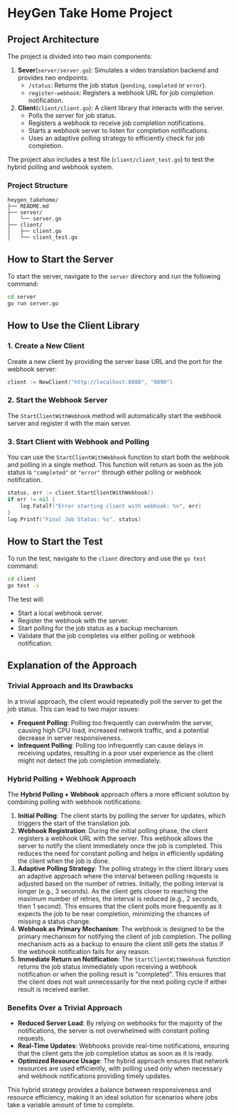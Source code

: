 # HeyGen Take Home Project

## Project Architecture
The project is divided into two main components:

1. **Sever**(`server/server.go`): Simulates a video translation backend and provides two endpoints:
    - `/status`: Returns the job status (`pending`, `completed` or `error`).
    - `register-webhook`: Registers a webhook URL for job completion notification.
2. **Client**(`client/client.go`): A client library that interacts with the server.
    - Polls the server for job status.
    - Registers a webhook to receive job completion notifications.
    - Starts a webhook server to listen for completion notifications.
    - Uses an adaptive polling strategy to efficiently check for job completion.

The project also includes a test file (`client/client_test.go`) to test the hybrid polling and webhook system.

### Project Structure
```
heygen_takehome/
├── README.md
├── server/
│   └── server.go
├── client/
│   ├── client.go
│   └── client_test.go
```

## How to Start the Server
To start the server, navigate to the `server` directory and run the following command:
```sh
cd server
go run server.go
```
## How to Use the Client Library
### 1. Create a New Client
Create a new client by providing the server base URL and the port for the webhook server:
```go
client := NewClient("http://localhost:8080", "9090")
```
### 2. Start the Webhook Server
The `StartClientWithWebhook` method will automatically start the webhook server and register it with the main server.

### 3. Start Client with Webhook and Polling
You can use the `StartClientWithWebhook` function to start both the webhook and polling in a single method.
This function will return as soon as the job status is `"completed"` or `"error"` through either polling or webhook notification.

```go
status, err := client.StartClientWithWebhook()
if err != nil {
    log.Fatalf("Error starting client with webhook: %v", err)
}
log.Printf("Final Job Status: %s", status)
```

## How to Start the Test
To run the test, navigate to the `client` directory and use the `go test` command:
```sh
cd client
go test -v
```
The test will:
- Start a local webhook server.
- Register the webhook with the server.
- Start polling for the job status as a backup mechanism.
- Validate that the job completes via either polling or webhook notification.

## Explanation of the Approach
### Trivial Approach and Its Drawbacks
In a trivial approach, the client would repeatedly poll the server to get the job status. This can lead to two major issues:
- **Frequent Polling**: Polling too frequently can overwhelm the server, causing high CPU load, increased network traffic, and a potential decrease in server responsiveness.
- **Infrequent Polling**: Polling too infrequently can cause delays in receiving updates, resulting in a poor user experience as the client might not detect the job completion immediately.
### Hybrid Polling + Webhook Approach
The **Hybrid Polling + Webhook** approach offers a more efficient solution by combining polling with webhook notifications:

1. **Initial Polling**: The client starts by polling the server for updates, which triggers the start of the translation job.
2. **Webhook Registration**: During the initial polling phase, the client registers a webhook URL with the server. This webhook allows the server to notify the client immediately once the job is completed. This reduces the need for constant polling and helps in efficiently updating the client when the job is done.
3. **Adaptive Polling Strategy**: The polling strategy in the client library uses an adaptive approach where the interval between polling requests is adjusted based on the number of retries. Initially, the polling interval is longer (e.g., 3 seconds). As the client gets closer to reaching the maximum number of retries, the interval is reduced (e.g., 2 seconds, then 1 second). This ensures that the client polls more frequently as it expects the job to be near completion, minimizing the chances of missing a status change.
4. **Webhook as Primary Mechanism**: The webhook is designed to be the primary mechanism for notifying the client of job completion. The polling mechanism acts as a backup to ensure the client still gets the status if the webhook notification fails for any reason.
5. **Immediate Return on Notification**: The `StartClientWithWebhook` function returns the job status immediately upon receiving a webhook notification or when the polling result is "completed". This ensures that the client does not wait unnecessarily for the next polling cycle if either result is received earlier.
### Benefits Over a Trivial Approach
- **Reduced Server Load**: By relying on webhooks for the majority of the notifications, the server is not overwhelmed with constant polling requests.
- **Real-Time Updates**: Webhooks provide real-time notifications, ensuring that the client gets the job completion status as soon as it is ready.
- **Optimized Resource Usage**: The hybrid approach ensures that network resources are used efficiently, with polling used only when necessary and webhook notifications providing timely updates.

This hybrid strategy provides a balance between responsiveness and resource efficiency, making it an ideal solution for scenarios where jobs take a variable amount of time to complete.